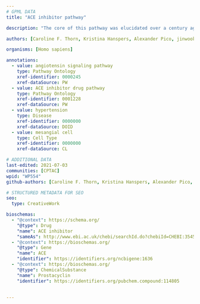 ```yaml
---
# GPML DATA
title: "ACE inhibitor pathway"

description: "The core of this pathway was elucidated over a century ago and involves the conversion of angiotensinogen to angiotensin I (Ang I) by renin, its subsequent conversion to angiotensin II (Ang II) by angiotensin converting enzyme. Ang II activates the angiotensin II receptor type 1 to induce aldosterone synthesis, increasing water and salt resorption and potassium excretion in the kidney and increasing blood pressure."

authors: [Caroline F. Thorn, Kristina Hanspers, Alexander Pico, jinwook.seo]

organisms: [Homo sapiens]

annotations:
  - value: angiotensin signaling pathway
    type: Pathway Ontology
    xref-identifier: 0000245
    xref-dataSource: PW
  - value: ACE inhibitor drug pathway
    type: Pathway Ontology
    xref-identifier: 0001228
    xref-dataSource: PW
  - value: hypertension
    type: Disease
    xref-identifier: 0000000
    xref-dataSource: DOID
  - value: mesangial cell
    type: Cell Type
    xref-identifier: 0000000
    xref-dataSource: CL

# ADDITIONAL DATA
last-edited: 2021-07-03
communities: [CPTAC]
wpid: "WP554"
github-authors: [Caroline F. Thorn, Kristina Hanspers, Alexander Pico, jinwook.seo]

# STRUCTURED METADATA FOR SEO
seo:
  type: CreativeWork

bioschemas:
  - "@context": https://schema.org/
    "@type": Drug
    "name": ACE inhibitor
    "sameAs": http://www.ebi.ac.uk/chebi/searchId.do?chebiId=CHEBI:35457
  - "@context": https://bioschemas.org/
    "@type": Gene
    "name": ACE
    "identifier": https://identifiers.org/ncbigene:1636
  - "@context": https://bioschemas.org/
    "@type": ChemicalSubstance
    "name": Prostacyclin
    "identifier": https://identifiers.org/pubchem.compound:114805
  
    
---
```


